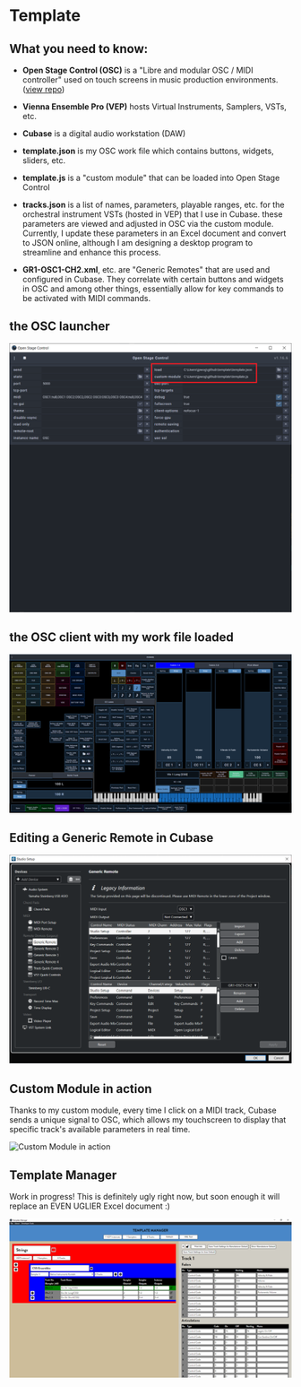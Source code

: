 # Template
## What you need to know:

- **Open Stage Control (OSC)** is a "Libre and modular OSC / MIDI controller" used on touch screens in music production environments. ([view repo](https://github.com/jean-emmanuel/open-stage-control.git))

- **Vienna Ensemble Pro (VEP)** hosts Virtual Instruments, Samplers, VSTs, etc.

- **Cubase** is a digital audio workstation (DAW)

- **template.json** is my OSC work file which contains buttons, widgets, sliders, etc.

- **template.js** is a "custom module" that can be loaded into Open Stage Control

- **tracks.json** is a list of names, parameters, playable ranges, etc. for the orchestral instrument VSTs (hosted in VEP) that I use in Cubase. these parameters are viewed and adjusted in OSC via the custom module. Currently, I update these parameters in an Excel document and convert to JSON online, although I am designing a desktop program to streamline and enhance this process.

- **GR1-OSC1-CH2.xml**, etc. are "Generic Remotes" that are used and configured in Cubase. They correlate with certain buttons and widgets in OSC and among other things, essentially allow for key commands to be activated with MIDI commands.

## the OSC launcher
![the OSC launcher](./Images/osc-launcher.png)

## the OSC client with my work file loaded
![the OSC client with my work file loaded](./Images/template.png)

## Editing a Generic Remote in Cubase
![Editing a Generic Remote in Cubase](./Images/GR1-OSC1-CH2.png)

## Custom Module in action
Thanks to my custom module, every time I click on a MIDI track, Cubase sends a unique signal to OSC, which allows my touchscreen to display that specific track's available parameters in real time.

![Custom Module in action](./Images/custom-module-in-action.gif)

## Template Manager
Work in progress! This is definitely ugly right now, but soon enough it will replace an EVEN UGLIER Excel document :)

![Template Manager](./Images/template-manager.png)
